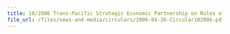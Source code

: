 ```yaml
---
title: 10/2006 Trans-Pacific Strategic Economic Partnership on Rules of Origin for Exports to Brunei Darussalam and New Zealand
file_url: /files/news-and-media/circulars/2006-04-26-Circular102006.pdf
---
```

